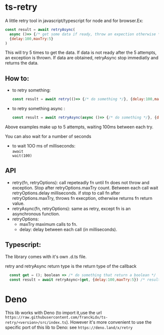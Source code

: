 # ts-retry
A little retry tool in javascript/typescript for node and for browser.Ex:
```javascript
const result = await retryAsync(
  async ()=> {/* get some data if ready, throw an expection otherwise */}, 
  {delay:100,maxTry:5}
)
```
This will try 5 times to get the data. If data is not ready after the 5 attempts,
an exception is thrown. If data are obtained, retryAsync stop immediatly and returns
the data. 

## How to:
* to retry something: 
  ```javascript
  const result = await retry(()=> {/* do something */}, {delay:100,maxTry:5})
  ```
* to retry something async : 
  ```javascript
  const result = await retryAsync(async ()=> {/* do something */}, {delay:100,maxTry:5})
  ```
Above examples make up to 5 attempts, waiting 100ms between each try.

You can also wait for a number of seconds
* to wait 1OO 
ms of milliseconds: <br/><code>await wait(100)</code> 


## API
* retry(fn, retryOptions): call repeteadly fn until fn does not throw and exception. Stop after retryOptions.maxTry count. Between each call wait retryOptions.delay milliseconds.
if stop to call fn after retryOptions.maxTry, throws fn execption, otherwise returns fn return value.
* retryAsync(fn, retryOptions): same as retry, except fn is an asynchronous function.
* retryOptions:
  - maxTry maximum calls to fn.
  - delay: delay between each call (in milliseconds).

## Typescript:
The library comes with it's own .d.ts file. 

retry and retryAsync return type is the return type of the callback 
```javascript
  const get = (); boolean => /* do something that return a boolean */
  const result = await retryAsync>(get, {delay:100,maxTry:5}) /* result is a boolean */
```

# Deno
This lib works with Deno (to import it,use the url `https://raw.githubusercontent.com/franckLdx/ts-retry/<version>/src/index.ts`). However it's more convenient to use the specific port of this lib to Deno: see `https://deno.land/x/retry`
